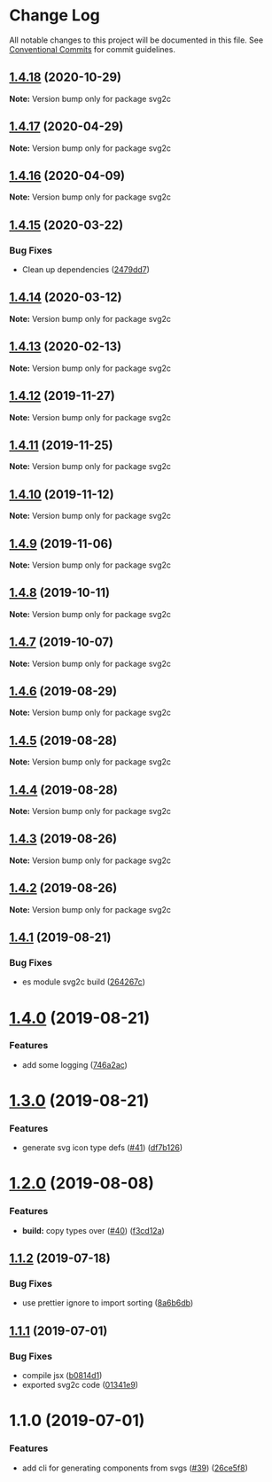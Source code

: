# Change Log

All notable changes to this project will be documented in this file.
See [Conventional Commits](https://conventionalcommits.org) for commit guidelines.

## [1.4.18](https://github.com/4Catalyzer/cli/compare/svg2c@1.4.17...svg2c@1.4.18) (2020-10-29)

**Note:** Version bump only for package svg2c





## [1.4.17](https://github.com/4Catalyzer/cli/compare/svg2c@1.4.16...svg2c@1.4.17) (2020-04-29)

**Note:** Version bump only for package svg2c





## [1.4.16](https://github.com/4Catalyzer/cli/compare/svg2c@1.4.15...svg2c@1.4.16) (2020-04-09)

**Note:** Version bump only for package svg2c





## [1.4.15](https://github.com/4Catalyzer/cli/compare/svg2c@1.4.14...svg2c@1.4.15) (2020-03-22)


### Bug Fixes

* Clean up dependencies ([2479dd7](https://github.com/4Catalyzer/cli/commit/2479dd743fbff67cbdb6a79f70dd3bdd00518003))





## [1.4.14](https://github.com/4Catalyzer/cli/compare/svg2c@1.4.13...svg2c@1.4.14) (2020-03-12)

**Note:** Version bump only for package svg2c





## [1.4.13](https://github.com/4Catalyzer/cli/compare/svg2c@1.4.12...svg2c@1.4.13) (2020-02-13)

**Note:** Version bump only for package svg2c





## [1.4.12](https://github.com/4Catalyzer/cli/compare/svg2c@1.4.11...svg2c@1.4.12) (2019-11-27)

**Note:** Version bump only for package svg2c





## [1.4.11](https://github.com/4Catalyzer/cli/compare/svg2c@1.4.10...svg2c@1.4.11) (2019-11-25)

**Note:** Version bump only for package svg2c





## [1.4.10](https://github.com/4Catalyzer/cli/compare/svg2c@1.4.9...svg2c@1.4.10) (2019-11-12)

**Note:** Version bump only for package svg2c





## [1.4.9](https://github.com/4Catalyzer/cli/compare/svg2c@1.4.8...svg2c@1.4.9) (2019-11-06)

**Note:** Version bump only for package svg2c





## [1.4.8](https://github.com/4Catalyzer/cli/compare/svg2c@1.4.7...svg2c@1.4.8) (2019-10-11)

**Note:** Version bump only for package svg2c





## [1.4.7](https://github.com/4Catalyzer/cli/compare/svg2c@1.4.6...svg2c@1.4.7) (2019-10-07)

**Note:** Version bump only for package svg2c





## [1.4.6](https://github.com/4Catalyzer/cli/compare/svg2c@1.4.5...svg2c@1.4.6) (2019-08-29)

**Note:** Version bump only for package svg2c





## [1.4.5](https://github.com/4Catalyzer/cli/compare/svg2c@1.4.4...svg2c@1.4.5) (2019-08-28)

**Note:** Version bump only for package svg2c





## [1.4.4](https://github.com/4Catalyzer/cli/compare/svg2c@1.4.3...svg2c@1.4.4) (2019-08-28)

**Note:** Version bump only for package svg2c





## [1.4.3](https://github.com/4Catalyzer/cli/compare/svg2c@1.4.2...svg2c@1.4.3) (2019-08-26)

**Note:** Version bump only for package svg2c





## [1.4.2](https://github.com/4Catalyzer/cli/compare/svg2c@1.4.1...svg2c@1.4.2) (2019-08-26)

**Note:** Version bump only for package svg2c





## [1.4.1](https://github.com/4Catalyzer/cli/compare/svg2c@1.4.0...svg2c@1.4.1) (2019-08-21)


### Bug Fixes

* es module svg2c build ([264267c](https://github.com/4Catalyzer/cli/commit/264267c))





# [1.4.0](https://github.com/4Catalyzer/cli/compare/svg2c@1.3.0...svg2c@1.4.0) (2019-08-21)


### Features

* add some logging ([746a2ac](https://github.com/4Catalyzer/cli/commit/746a2ac))





# [1.3.0](https://github.com/4Catalyzer/cli/compare/svg2c@1.2.0...svg2c@1.3.0) (2019-08-21)


### Features

* generate svg icon type defs ([#41](https://github.com/4Catalyzer/cli/issues/41)) ([df7b126](https://github.com/4Catalyzer/cli/commit/df7b126))





# [1.2.0](https://github.com/4Catalyzer/cli/compare/svg2c@1.1.2...svg2c@1.2.0) (2019-08-08)


### Features

* **build:** copy types over ([#40](https://github.com/4Catalyzer/cli/issues/40)) ([f3cd12a](https://github.com/4Catalyzer/cli/commit/f3cd12a))





## [1.1.2](https://github.com/4Catalyzer/cli/compare/svg2c@1.1.1...svg2c@1.1.2) (2019-07-18)


### Bug Fixes

* use prettier ignore to import sorting ([8a6b6db](https://github.com/4Catalyzer/cli/commit/8a6b6db))





## [1.1.1](https://github.com/4Catalyzer/cli/compare/svg2c@1.1.0...svg2c@1.1.1) (2019-07-01)


### Bug Fixes

* compile jsx ([b0814d1](https://github.com/4Catalyzer/cli/commit/b0814d1))
* exported svg2c code ([01341e9](https://github.com/4Catalyzer/cli/commit/01341e9))





# 1.1.0 (2019-07-01)


### Features

* add cli for generating components from svgs ([#39](https://github.com/4Catalyzer/cli/issues/39)) ([26ce5f8](https://github.com/4Catalyzer/cli/commit/26ce5f8))
